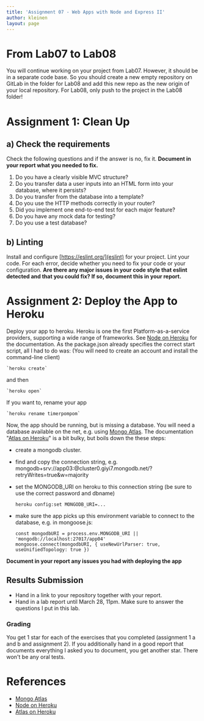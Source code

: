 ```yaml
---
title: 'Assignment 07 - Web Apps with Node and Express II'
author: kleinen
layout: page
---
```


# From Lab07 to Lab08
You will continue working on your project from Lab07. 
However, it should be in a separate code base. 
So you should create a new empty repository on GitLab in the folder for Lab08 and add this new repo as the new origin of your local repository. 
For Lab08, only push to the project in the Lab08 folder!

# Assignment 1: Clean Up

## a) Check the requirements
Check the following questions and if the answer is no, fix it. **Document in your report what you needed to fix.**
1. Do you have a clearly visible MVC structure?
2. Do you transfer data a user inputs into an HTML form into your database, where it persists?
3. Do you transfer from the database into a template?
4. Do you use the HTTP methods correctly in your router?
5. Did you implement one end-to-end test for each major feature?
6. Do you have any mock data for testing?
7. Do you use a test database?

## b) Linting
Install and configure [https://eslint.org/](eslint) for your project. Lint your code. 
For each error, decide whether you need to fix your code or your configuration. 
**Are there any major issues in your code style that eslint detected and that you could fix? 
If so, document this in your report.**

# Assignment 2: Deploy the App to Heroku

Deploy your app to heroku. Heroku is one the first
Platform-as-a-service providers, supporting a wide range of frameworks.
See [Node on Heroku] for the documentation.
As the package.json already specifies the correct start script, all I had to do was:
(You will need to create an account and install the command-line client)

    `heroku create`

and then

    `heroku open`

If you want to, rename your app

    `heroku rename timerpompom`

Now, the app should be running, but is missing a database. You will need a
database available on the net, e.g. using [Mongo Atlas]. The documentation "[Atlas on Heroku]" is a bit bulky, but boils down the these steps:

* create a mongodb cluster.
* find and copy the connection string, e.g. mongodb+srv://app03:<password>@cluster0.giyi7.mongodb.net/<dbname>?retryWrites=true&w=majority
* set the MONGODB_URI on heroku to this connection string (be sure to use the correct password and dbname)

    `heroku config:set MONGODB_URI=...`

* make sure the app picks up this environment variable to connect to the database, e.g.
  in mongoose.js:

    ```
    const mongodbURI = process.env.MONGODB_URI || 'mongodb://localhost:27017/app04'
    mongoose.connect(mongodbURI, { useNewUrlParser: true, useUnifiedTopology: true })
    ```

**Document in your report any issues you had with deploying the app**

## Results Submission
* Hand in a link to your repository together with your report. 
* Hand in a lab report until March 28, 11pm. Make sure to answer the questions I put in this lab.

### Grading
You get 1 star for each of the exercises that you completed (assignment 1 a and b and assignment 2). If you additionally hand in a good report that documents everything I asked you to document, you get another star. There won't be any oral tests.

# References

* [Mongo Atlas]
* [Node on Heroku]
* [Atlas on Heroku]

[Mongo Atlas]: https://cloud.mongodb.com/
[Node on Heroku]: (https://www.heroku.com/nodejs)
[Atlas on Heroku]: https://developer.mongodb.com/how-to/use-atlas-on-heroku
